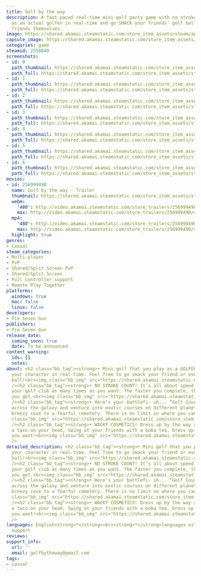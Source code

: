 ```yaml
---
title: Golf by the way
description: A fast-paced real-time mini-golf party game with no stroke count! Play
  as an actual golfer in real-time and go SMACK your friends’ golf ball or even your
  friends themselves.
image: https://shared.akamai.steamstatic.com/store_item_assets/steam/apps/2550840/header.jpg?t=1730184693
capsule_image: https://shared.akamai.steamstatic.com/store_item_assets/steam/apps/2550840/bf3abddc3970099fb20507f108963d28942838c7/capsule_231x87.jpg?t=1730184693
categories: game
steamid: 2550840
screenshots:
- id: 0
  path_thumbnail: https://shared.akamai.steamstatic.com/store_item_assets/steam/apps/2550840/ss_fa7487244cc6c0a03c752b08fd394ff11765e781.600x338.jpg?t=1730184693
  path_full: https://shared.akamai.steamstatic.com/store_item_assets/steam/apps/2550840/ss_fa7487244cc6c0a03c752b08fd394ff11765e781.1920x1080.jpg?t=1730184693
- id: 1
  path_thumbnail: https://shared.akamai.steamstatic.com/store_item_assets/steam/apps/2550840/ss_5aab713440fb4345ede5e72be5bd91c357829410.600x338.jpg?t=1730184693
  path_full: https://shared.akamai.steamstatic.com/store_item_assets/steam/apps/2550840/ss_5aab713440fb4345ede5e72be5bd91c357829410.1920x1080.jpg?t=1730184693
- id: 2
  path_thumbnail: https://shared.akamai.steamstatic.com/store_item_assets/steam/apps/2550840/ss_1f3a6e1c388f47fe3954b7fec1d3ae1266dfeaa3.600x338.jpg?t=1730184693
  path_full: https://shared.akamai.steamstatic.com/store_item_assets/steam/apps/2550840/ss_1f3a6e1c388f47fe3954b7fec1d3ae1266dfeaa3.1920x1080.jpg?t=1730184693
- id: 3
  path_thumbnail: https://shared.akamai.steamstatic.com/store_item_assets/steam/apps/2550840/ss_458f3f6a6ecf10349f4ee2c623c130a70136cd5c.600x338.jpg?t=1730184693
  path_full: https://shared.akamai.steamstatic.com/store_item_assets/steam/apps/2550840/ss_458f3f6a6ecf10349f4ee2c623c130a70136cd5c.1920x1080.jpg?t=1730184693
- id: 4
  path_thumbnail: https://shared.akamai.steamstatic.com/store_item_assets/steam/apps/2550840/ss_8c1472e0544cda7f8bb87cc257cf54fd087a786a.600x338.jpg?t=1730184693
  path_full: https://shared.akamai.steamstatic.com/store_item_assets/steam/apps/2550840/ss_8c1472e0544cda7f8bb87cc257cf54fd087a786a.1920x1080.jpg?t=1730184693
- id: 5
  path_thumbnail: https://shared.akamai.steamstatic.com/store_item_assets/steam/apps/2550840/ss_89a60435bc4dd1feb8728825b2775f42e0b4dff1.600x338.jpg?t=1730184693
  path_full: https://shared.akamai.steamstatic.com/store_item_assets/steam/apps/2550840/ss_89a60435bc4dd1feb8728825b2775f42e0b4dff1.1920x1080.jpg?t=1730184693
- id: 6
  path_thumbnail: https://shared.akamai.steamstatic.com/store_item_assets/steam/apps/2550840/ss_827c36c8b00af9afc5456b42569fd09e7296898d.600x338.jpg?t=1730184693
  path_full: https://shared.akamai.steamstatic.com/store_item_assets/steam/apps/2550840/ss_827c36c8b00af9afc5456b42569fd09e7296898d.1920x1080.jpg?t=1730184693
movies:
- id: 256999490
  name: Golf by the way - Trailer
  thumbnail: https://shared.akamai.steamstatic.com/store_item_assets/steam/apps/256999490/movie.293x165.jpg?t=1707578793
  webm:
    '480': http://video.akamai.steamstatic.com/store_trailers/256999490/movie480_vp9.webm?t=1707578793
    max: http://video.akamai.steamstatic.com/store_trailers/256999490/movie_max_vp9.webm?t=1707578793
  mp4:
    '480': http://video.akamai.steamstatic.com/store_trailers/256999490/movie480.mp4?t=1707578793
    max: http://video.akamai.steamstatic.com/store_trailers/256999490/movie_max.mp4?t=1707578793
  highlight: true
genres:
- Casual
steam_categories:
- Multi-player
- PvP
- Shared/Split Screen PvP
- Shared/Split Screen
- Full controller support
- Remote Play Together
platforms:
  windows: true
  mac: false
  linux: false
developers:
- Pie Seven Gun
publishers:
- Pie Seven Gun
release_date:
  coming_soon: true
  date: To be announced
content_warning:
  ids: []
  notes:
about: <h2 class="bb_tag"><strong>• Mini golf that you play as a GOLFER!</strong></h2>Control
  your character in real-time. Feel free to go smack your friend or even their golf
  ball!<br><img class="bb_img" src="https://shared.akamai.steamstatic.com/store_item_assets/steam/apps/2550840/extras/GIF_BTW_01.gif?t=1730184693"
  /><h2 class="bb_tag"><strong>• NO STROKE COUNT! It’s all about speed!</strong></h2>Swing
  your golf club as many times as you want. The faster you complete, the better score
  you get.<br><img class="bb_img" src="https://shared.akamai.steamstatic.com/store_item_assets/steam/apps/2550840/extras/GIF_BTW_02.gif?t=1730184693"
  /><h2 class="bb_tag"><strong>• Here’s your battlefi- uh... “Golf Course”.</strong></h2>Travel
  across the galaxy and venture into exotic courses on different planets. From a relaxing
  breezy cove to a fearful cemetery. There is no limit on where you can smack!<br><img
  class="bb_img" src="https://shared.akamai.steamstatic.com/store_item_assets/steam/apps/2550840/extras/GIF_BTW_03.gif?t=1730184693"
  /><h2 class="bb_tag"><strong>• WACKY COSMETICS! Dress up by the way you want!</strong></h2>Put
  a taco on your head, Swing at your friends with a boba tea. Dress up by the way
  you want!<br><img class="bb_img" src="https://shared.akamai.steamstatic.com/store_item_assets/steam/apps/2550840/extras/GIF_BTW_04.gif?t=1730184693"
  />
detailed_description: <h2 class="bb_tag"><strong>• Mini golf that you play as a GOLFER!</strong></h2>Control
  your character in real-time. Feel free to go smack your friend or even their golf
  ball!<br><img class="bb_img" src="https://shared.akamai.steamstatic.com/store_item_assets/steam/apps/2550840/extras/GIF_BTW_01.gif?t=1730184693"
  /><h2 class="bb_tag"><strong>• NO STROKE COUNT! It’s all about speed!</strong></h2>Swing
  your golf club as many times as you want. The faster you complete, the better score
  you get.<br><img class="bb_img" src="https://shared.akamai.steamstatic.com/store_item_assets/steam/apps/2550840/extras/GIF_BTW_02.gif?t=1730184693"
  /><h2 class="bb_tag"><strong>• Here’s your battlefi- uh... “Golf Course”.</strong></h2>Travel
  across the galaxy and venture into exotic courses on different planets. From a relaxing
  breezy cove to a fearful cemetery. There is no limit on where you can smack!<br><img
  class="bb_img" src="https://shared.akamai.steamstatic.com/store_item_assets/steam/apps/2550840/extras/GIF_BTW_03.gif?t=1730184693"
  /><h2 class="bb_tag"><strong>• WACKY COSMETICS! Dress up by the way you want!</strong></h2>Put
  a taco on your head, Swing at your friends with a boba tea. Dress up by the way
  you want!<br><img class="bb_img" src="https://shared.akamai.steamstatic.com/store_item_assets/steam/apps/2550840/extras/GIF_BTW_04.gif?t=1730184693"
  />
languages: English<strong>*</strong><br><strong>*</strong>languages with full audio
  support
reviews:
support_info:
  url: ''
  email: golfbytheway@gmail.com
tags:
- casual
---
```


